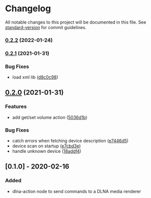 # Changelog

All notable changes to this project will be documented in this file. See [standard-version](https://github.com/conventional-changelog/standard-version) for commit guidelines.

### [0.2.2](https://github.com/alexkn/node-red-contrib-dlna/compare/v0.2.1...v0.2.2) (2022-01-24)

### [0.2.1](https://github.com/alexkn/node-red-contrib-dlna/compare/v0.2.0...v0.2.1) (2021-01-31)


### Bug Fixes

* load xml lib ([d8c0c98](https://github.com/alexkn/node-red-contrib-dlna/commit/d8c0c98b4a88317af47f7d39afd6e6e5522e966d))

## [0.2.0](https://github.com/alexkn/node-red-contrib-dlna/compare/v0.1.0...v0.2.0) (2021-01-31)


### Features

* add get/set volume action ([5036d1b](https://github.com/alexkn/node-red-contrib-dlna/commit/5036d1bff7feec6fd6e5741da1782a18b975323d))


### Bug Fixes

* catch errors when fetching device description ([e7446d5](https://github.com/alexkn/node-red-contrib-dlna/commit/e7446d5617e341295741f130a62a67d99c0c058a))
* device scan on startup ([e7cbd3e](https://github.com/alexkn/node-red-contrib-dlna/commit/e7cbd3e02d563249a6bcd201f127152eb122d2dd))
* handle unknown device ([18addf4](https://github.com/alexkn/node-red-contrib-dlna/commit/18addf47625a6603ce1a22751be3766acd79599d))

## [0.1.0] - 2020-02-16

### Added

- dlna-action node to send commands to a DLNA media renderer
